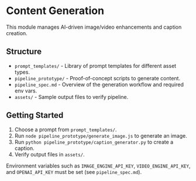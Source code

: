 # Content Generation

This module manages AI-driven image/video enhancements and caption creation.

## Structure
- `prompt_templates/` - Library of prompt templates for different asset types.
- `pipeline_prototype/` - Proof-of-concept scripts to generate content.
- `pipeline_spec.md` - Overview of the generation workflow and required env vars.
- `assets/` - Sample output files to verify pipeline.

## Getting Started
1. Choose a prompt from `prompt_templates/`.
2. Run `node pipeline_prototype/generate_image.js` to generate an image.
3. Run `python pipeline_prototype/caption_generator.py` to create a caption.
4. Verify output files in `assets/`.

Environment variables such as `IMAGE_ENGINE_API_KEY`, `VIDEO_ENGINE_API_KEY`,
and `OPENAI_API_KEY` must be set (see `pipeline_spec.md`).
